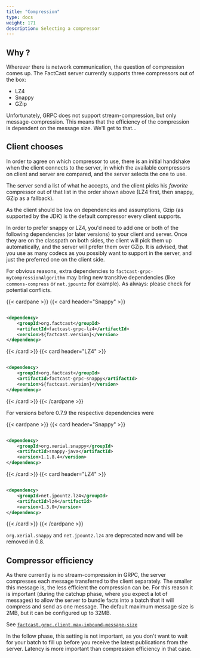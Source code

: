 ```yaml
---
title: "Compression"
type: docs
weight: 171
description: Selecting a compressor
---
```


## Why ?

Wherever there is network communication, the question of compression comes up. The FactCast server currently supports
three compressors out of the box:

- LZ4
- Snappy
- GZip

Unfortunately, GRPC does not support stream-compression, but only message-compression. This means that the
efficiency of the compression is dependent on the message size. We'll get to that...

## Client chooses

In order to agree on which compressor to use, there is an initial handshake when the client connects to the server,
in which the available compressors on client and server are compared, and the server selects the one to use.

The server send a list of what he accepts, and the client picks his _favorite_ compressor out of that list in the order
shown above (LZ4 first, then snappy, GZip as a fallback).

As the client should be low on dependencies and assumptions, Gzip (as supported by the JDK) is the default compressor
every client supports.

In order to prefer snappy or LZ4, you'd need to add one or both of the following dependencies (or later versions)
to your client and server. Once they are on the classpath on both sides, the client will pick them up automatically,
and the server will prefer them over GZip. It is advised, that you use as many codecs as you possibly want to support
in the server, and just the preferred one on the client side.

For obvious reasons, extra dependencies to `factcast-grpc-myCompressionAlgorithm` may bring new transitive dependencies
(like `commons-compress` or `net.jpountz` for example). As always: please check for potential conflicts.

{{< cardpane >}}
{{< card header="Snappy" >}}

```xml

<dependency>
    <groupId>org.factcast</groupId>
    <artifactId>factcast-grpc-lz4</artifactId>
    <version>${factcast.version}</version>
</dependency>
```

{{< /card >}}
{{< card header="LZ4" >}}

```xml

<dependency>
    <groupId>org.factcast</groupId>
    <artifactId>factcast-grpc-snappy</artifactId>
    <version>${factcast.version}</version>
</dependency>
```

{{< /card >}}
{{< /cardpane >}}

For versions before 0.7.9 the respective dependencies were

{{< cardpane >}}
{{< card header="Snappy" >}}

```xml

<dependency>
    <groupId>org.xerial.snappy</groupId>
    <artifactId>snappy-java</artifactId>
    <version>1.1.8.4</version>
</dependency>

```

{{< /card >}}
{{< card header="LZ4" >}}

```xml

<dependency>
    <groupId>net.jpountz.lz4</groupId>
    <artifactId>lz4</artifactId>
    <version>1.3.0</version>
</dependency>
```

{{< /card >}}
{{< /cardpane >}}

`org.xerial.snappy` and `net.jpountz.lz4` are deprecated now and will be removed in 0.8.

## Compressor efficiency

As there currently is no stream-compression in GRPC, the server compresses each message transferred to the client
separately.
The smaller this message is, the less efficient the compression can be. For this reason it is important (during the
catchup phase, where you expect a lot of messages) to allow the server to bundle facts into a batch that it will
compress and send as one message. The default maximum message size is 2MB, but it can be configured up to 32MB.

See [`factcast.grpc.client.max-inbound-message-size`](/setup/properties/#factcast-client-specific)

In the follow phase, this setting is not important, as you don't want to wait for your batch to fill up before you
receive the latest publications from the server. Latency is more important than compression efficiency in that case.
